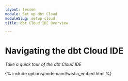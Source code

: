 ```yaml
---
layout: lesson
module: Set up dbt Cloud
moduleSlug: setup-cloud
title: dbt Cloud IDE Overview

---
```


# Navigating the dbt Cloud IDE
_Take a quick tour of the dbt Cloud IDE_

{% include options/ondemand/wistia_embed.html %}